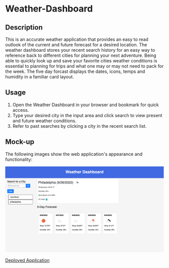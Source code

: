 # Weather-Dashboard

## Description

This is an accurate weather application that provides an easy to read outlook of the current and future forecast for a desired location. The weather dashboard stores your recent search history for an easy way to reference back to different cities for planning your next adventure. Being able to quickly look up and save your favorite cities weather conditions is essential to planning for trips and what one may or may not need to pack for the week. The five day forcast displays the dates, icons, temps and humidity in a familiar card layout.

## Usage

1. Open the Weather Dashboard in your browser and bookmark for quick access.
2. Type your desired city in the input area and click search to view present and future weather conditions.
3. Refer to past searches by clicking a city in the recent search list.

## Mock-up

The following images show the web application's appearance and functionality:

![This is a simple weather dashboard!](./assets/images/_Users_fsociety_Code_Weather-Dashboard_index.html.png)

[Deployed Application](https://djbalabis.github.io/Weather-Dashboard/)